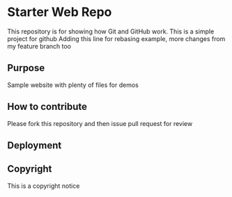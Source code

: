 # Starter Web Repo

This repository is for showing how Git and GitHub work. This is a simple project for github
Adding this line for rebasing example, more changes from my feature branch too

## Purpose

Sample website with plenty of files for demos

## How to contribute
Please fork this repository and then issue pull request for review

## Deployment

## Copyright

This is a copyright notice